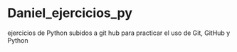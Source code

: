 # Daniel_ejercicios_py
ejercicios de Python subidos a git hub para practicar el uso de Git, GitHub y Python 
